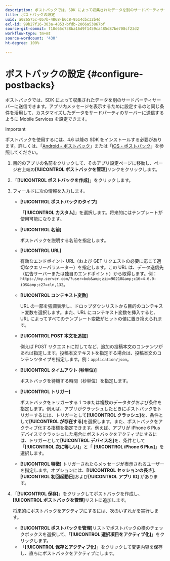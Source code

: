```yaml
---
description: ポストバックでは、SDK によって収集されたデータを別のサードパーティサーバーに送信できます。アプリ内メッセージを表示するために設定するのと同じ条件を活用して、カスタマイズしたデータをサードパーティのサーバーに送信するように Mobile Services を設定できます。
title: ポストバックの設定
uuid: a026575c-057b-4868-b6c8-9514cbc32b4d
exl-id: 99b27f16-303a-4853-bfdb-2066a53867bf
source-git-commit: f18d65c738ba16d9f1459ca485d87be708cf23d2
workflow-type: tm+mt
source-wordcount: '430'
ht-degree: 100%

---
```


# ポストバックの設定 {#configure-postbacks}

ポストバックでは、SDK によって収集されたデータを別のサードパーティサーバーに送信できます。アプリ内メッセージを表示するために設定するのと同じ条件を活用して、カスタマイズしたデータをサードパーティのサーバーに送信するように Mobile Services を設定できます。

>[!IMPORTANT]
>
>ポストバックを使用するには、4.6 以降の SDK をインストールする必要があります。詳しくは、「[Android - ポストバック](/help/android/analytics-main/postbacks/postbacks.md)」または「[iOS - ポストバック](/help/ios/analytics-main/postback/postback.md)」を参照してください。

1. 目的のアプリの名前をクリックして、そのアプリ設定ページに移動し、ページ右上端の&#x200B;**[!UICONTROL ポストバックを管理]**&#x200B;リンクをクリックします。
1. 「**[!UICONTROL ポストバックを作成]**」をクリックします。
1. フィールドに次の情報を入力します。

   * **[!UICONTROL ポストバックのタイプ]**

      「**[!UICONTROL カスタム]**」を選択します。将来的にはテンプレートが使用可能になります。

   * **[!UICONTROL 名前]**

      ポストバックを説明する名前を指定します。

   * **[!UICONTROL URL]**

      有効なエンドポイント URL（および GET リクエストの必要に応じて適切なクエリーパラメーター）を指定します。この URL は、データ送信先（広告サーバーまたは独自のエンドポイント）から取得します。例：`https://my.server.com/?user=bob&amp;zip=90210&amp;c16=4.6.0-iOS&amp;c27=cln,132`。

   * **[!UICONTROL コンテキスト変数]**

      URL の一部を強調表示し、ドロップダウンリストから目的のコンテキスト変数を選択します。また、URL にコンテキスト変数を挿入すると、URL によってすべてのテンプレート変数がヒットの値に置き換えられます。

   * **[!UICONTROL POST 本文を追加]**

      例えば POST リクエストに対してなど、追加の投稿本文のコンテンツがあれば指定します。投稿本文テキストを指定する場合は、投稿本文のコンテンツタイプを指定します。例：`application/json`。

   * **[!UICONTROL タイムアウト (秒単位)]**

      ポストバックを待機する時間（秒単位）を指定します。

   * **[!UICONTROL トリガー]**

      ポストバックをトリガーする 1 つまたは複数のデータタグおよび条件を指定します。例えば、アプリがクラッシュしたときにポストバックをトリガーするには、トリガーとして&#x200B;**[!UICONTROL クラッシュ]**&#x200B;を、条件として&#x200B;**[!UICONTROL が存在する]**&#x200B;を選択します。また、ポストバックをアクティブ化する指標を指定できます。例えば、アプリが iPhone 6 Plus デバイスでクラッシュした場合にポストバックをアクティブにするには、トリガーとして&#x200B;**[!UICONTROL デバイス名]**&#x200B;を、条件として「**[!UICONTROL 次に等しい]**」と「 **[!UICONTROL iPhone 6 Plus]**」を選択します。

   * **[!UICONTROL 特徴]**
   トリガーされたらメッセージが表示されるユーザーを指定します。オプションには、**[!UICONTROL セッションの長さ]**、**[!UICONTROL 初回起動日]**&#x200B;および&#x200B;**[!UICONTROL アプリ ID]** があります。

1. 「**[!UICONTROL 保存]**」をクリックしてポストバックを作成し、**[!UICONTROL ポストバックを管理]**&#x200B;リストに追加します。

   将来的にポストバックをアクティブにするには、次のいずれかを実行します。

   * **[!UICONTROL ポストバックを管理]**&#x200B;リストでポストバックの横のチェックボックスを選択して、「**[!UICONTROL 選択項目をアクティブ化]**」をクリックします。
   * 「**[!UICONTROL 保存とアクティブ化]**」をクリックして変更内容を保存し、直ちにポストバックをアクティブにします。

